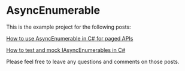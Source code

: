 # AsyncEnumerable

This is the example project for the following posts:

[How to use AsyncEnumerable in C# for paged APIs](https://daninacan.com/how-to-use-asyncenumerable-in-c-for-paged-apis)

[How to test and mock IAsyncEnumerables in C#](https://daninacan.com/how-to-test-and-mock-iasyncenumerable-in-c)

Please feel free to leave any questions and comments on those posts.
